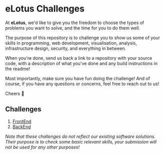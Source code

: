 # eLotus Challenges

At **eLotus**, we'd like to give you the freedom to choose the types of problems
you want to solve, and the time for you to do them well.

The purpose of this repository is to challenge you to show us some of your
skills in programming, web development, visualisation, analysis, infrastructure
design, security, and everything in between.

When you're done, send us back a link to a repository with your source code,
with a description of what you've done and any build instructions in the readme!

Most importantly, make sure you have fun doing the challenge! And of course, if
you have any questions or concerns, feel free to reach out to us!

Cheers 🎉

## Challenges

1. [FrontEnd](frontend.md)
2. [BackEnd](backend.md)

_Note that these challenges do not reflect our existing software solutions.
Their purpose is to check some basic relevant skills, your submission will not
be used for any other purposes!_ 
